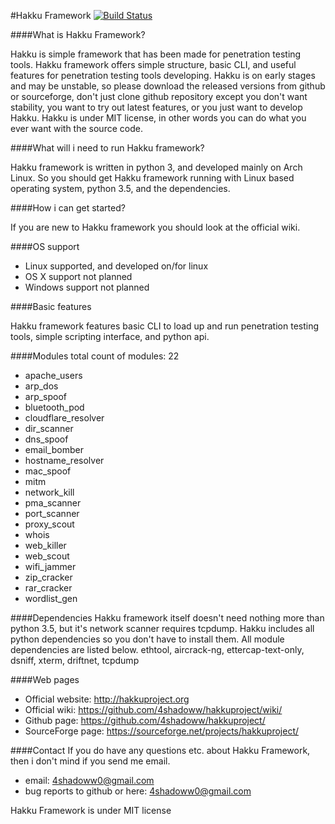 #Hakku Framework [![Build Status](https://travis-ci.org/4shadoww/hakkuframework.svg?branch=master)](https://travis-ci.org/4shadoww/hakkuframework)


####What is Hakku Framework?

Hakku is simple framework that has been made for penetration testing tools.
Hakku framework offers simple structure, basic CLI, and useful features for penetration testing tools developing.
Hakku is on early stages and may be unstable, so please download the released versions from github or sourceforge,
don't just clone github repository except you don't want stability, you want to try out latest features, or you just want to develop Hakku.
Hakku is under MIT license, in other words you can do what you ever want with the source code.

####What will i need to run Hakku framework?

Hakku framework is written in python 3, and developed mainly on Arch Linux.
So you should get Hakku framework running with Linux based operating system, python 3.5, and the dependencies.

####How i can get started?

If you are new to Hakku framework you should look at the official wiki.

####OS support

* Linux       supported, and developed on/for linux
* OS X        support not planned
* Windows     support not planned

####Basic features

Hakku framework features basic CLI to load up and run penetration testing tools, simple scripting interface, and python api.

####Modules
total count of modules: 22

* apache_users
* arp_dos
* arp_spoof
* bluetooth_pod
* cloudflare_resolver
* dir_scanner
* dns_spoof
* email_bomber
* hostname_resolver
* mac_spoof
* mitm
* network_kill
* pma_scanner
* port_scanner
* proxy_scout
* whois
* web_killer
* web_scout
* wifi_jammer
* zip_cracker
* rar_cracker
* wordlist_gen

####Dependencies
Hakku framework itself doesn't need nothing more than python 3.5, but it's network scanner requires tcpdump.
Hakku includes all python dependencies so you don't have to install them.
All module dependencies are listed below.
ethtool, aircrack-ng, ettercap-text-only, dsniff, xterm, driftnet, tcpdump

####Web pages

* Official website: http://hakkuproject.org
* Official wiki: https://github.com/4shadoww/hakkuproject/wiki/
* Github page: https://github.com/4shadoww/hakkuproject/
* SourceForge page: https://sourceforge.net/projects/hakkuproject/

####Contact
If you do have any questions etc. about Hakku Framework, then i don't mind if you send me email.

* email: 4shadoww0@gmail.com
* bug reports to github or here: 4shadoww0@gmail.com

Hakku Framework is under MIT license